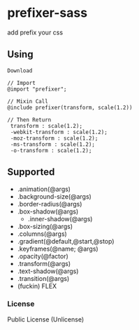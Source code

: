 # prefixer-sass
add prefix your css

## Using
```
Download
```

```
// Import
@import "prefixer";
```

```
// Mixin Call
@include prefixer(transform, scale(1.2))
```

```
// Then Return
 transform : scale(1.2);
 -webkit-transform : scale(1.2);
 -moz-transform : scale(1.2);
 -ms-transform : scale(1.2);
 -o-transform : scale(1.2);
```

## Supported
* .animation(@args)
* .background-size(@args)
* .border-radius(@args)
* .box-shadow(@args)
    * .inner-shadow(@args) 
* .box-sizing(@args)
* .columns(@args)
* .gradient(@default,@start,@stop) 
* .keyframes(@name; @args)
* .opacity(@factor)
* .transform(@args)
* .text-shadow(@args)
* .transition(@args)
* (fuckin) FLEX


### License
Public License (Unlicense)
